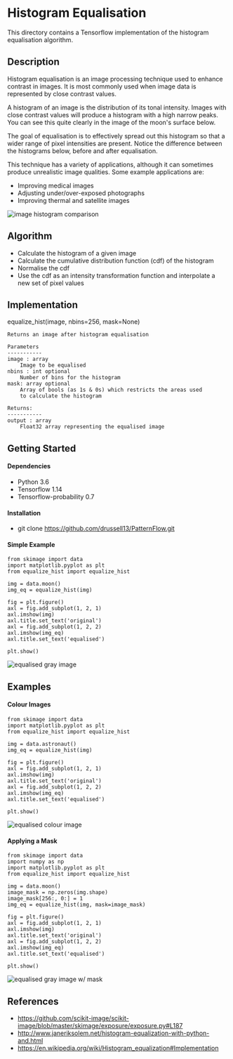 # Histogram Equalisation
This directory contains a Tensorflow implementation of the histogram equalisation algorithm.

## Description

Histogram equalisation is an image processing technique used to enhance contrast in images.
It is most commonly used when image data is represented by close contrast values.

A histogram of an image is the distribution of its tonal intensity. 
Images with close contrast values will produce a histogram with a high narrow peaks.
You can see this quite clearly in the image of the moon's surface below. 

The goal of equalisation is to effectively spread out this histogram so that a wider
range of pixel intensities are present. Notice the difference between the histograms below, before
and after equalisation. 

This technique has a variety of applications, although it can sometimes produce unrealistic image qualities.
Some example applications are:
* Improving medical images
* Adjusting under/over-exposed photographs
* Improving thermal and satellite images


![image histogram comparison](https://github.com/drussell13/PatternFlow/blob/histogram-equalisation/image/histogram_equalisation/hist.png)


## Algorithm
* Calculate the histogram of a given image
* Calculate the cumulative distribution function (cdf) of the histogram
* Normalise the cdf
* Use the cdf as an intensity transformation function and interpolate a new set of pixel values 

## Implementation
equalize_hist(image, nbins=256, mask=None)

    Returns an image after histogram equalisation

    Parameters
    -----------
    image : array
        Image to be equalised
    nbins : int optional
        Number of bins for the histogram
    mask: array optional
        Array of bools (as 1s & 0s) which restricts the areas used
        to calculate the histogram

    Returns:
    -----------
    output : array
        Float32 array representing the equalised image

## Getting Started

#### Dependencies
* Python 3.6
* Tensorflow 1.14
* Tensorflow-probability 0.7

#### Installation

* git clone https://github.com/drussell13/PatternFlow.git

#### Simple Example
    
    from skimage import data
    import matplotlib.pyplot as plt
    from equalize_hist import equalize_hist
    
    img = data.moon()
    img_eq = equalize_hist(img)
    
    fig = plt.figure()
    axl = fig.add_subplot(1, 2, 1)
    axl.imshow(img)
    axl.title.set_text('original')
    axl = fig.add_subplot(1, 2, 2)
    axl.imshow(img_eq)
    axl.title.set_text('equalised')
    
    plt.show()
    
![equalised gray image](https://github.com/drussell13/PatternFlow/blob/histogram-equalisation/image/histogram_equalisation/simple.png)

## Examples

#### Colour Images

    from skimage import data
    import matplotlib.pyplot as plt
    from equalize_hist import equalize_hist
    
    img = data.astronaut()
    img_eq = equalize_hist(img)
    
    fig = plt.figure()
    axl = fig.add_subplot(1, 2, 1)
    axl.imshow(img)
    axl.title.set_text('original')
    axl = fig.add_subplot(1, 2, 2)
    axl.imshow(img_eq)
    axl.title.set_text('equalised')
    
    plt.show()
    
![equalised colour image](https://github.com/drussell13/PatternFlow/blob/histogram-equalisation/image/histogram_equalisation/colour.png)
    
#### Applying a Mask
    
    from skimage import data
    import numpy as np
    import matplotlib.pyplot as plt
    from equalize_hist import equalize_hist
    
    img = data.moon()
    image_mask = np.zeros(img.shape)
    image_mask[256:, 0:] = 1
    img_eq = equalize_hist(img, mask=image_mask)
    
    fig = plt.figure()
    axl = fig.add_subplot(1, 2, 1)
    axl.imshow(img)
    axl.title.set_text('original')
    axl = fig.add_subplot(1, 2, 2)
    axl.imshow(img_eq)
    axl.title.set_text('equalised')
    
    plt.show()
    
![equalised gray image w/ mask](https://github.com/drussell13/PatternFlow/blob/histogram-equalisation/image/histogram_equalisation/mask.png)


## References

* https://github.com/scikit-image/scikit-image/blob/master/skimage/exposure/exposure.py#L187
* http://www.janeriksolem.net/histogram-equalization-with-python-and.html
* https://en.wikipedia.org/wiki/Histogram_equalization#Implementation
